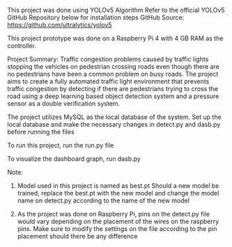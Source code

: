 This project was done using YOLOv5 Algorithm
Refer to the official YOLOv5 GitHub Repository below for installation steps
GitHub Source: https://github.com/ultralytics/yolov5

This project prototype was done on a Raspberry Pi 4 with 4 GB RAM as the controller.

Project Summary:
Traffic congestion problems caused by traffic lights stopping the vehicles on pedestrian crossing roads even though there are no pedestrians have been a common problem on busy roads. The project aims to create a fully automated traffic light environment that prevents traffic congestion by detecting if there are pedestrians trying to cross the road using a deep learning based object detection system and a pressure sensor as a double verification system.


The project utilizes MySQL as the local database of the system. Set up the local database and make the necessary changes in detect.py and dasb.py before running the files

To run this project, run the run.py file

To visualize the dashboard graph, run dasb.py


Note:
1. Model used in this project is named as best.pt
   Should a new model be trained, replace the best.pt with the new model and change the model name on detect.py according to the name of the new model

3. As the project was done on Raspberry Pi, pins on the detect.py file would vary depending on the placement of the wires on the raspberry pins.
   Make sure to modify the settings on the file according to the pin placement should there be any difference
